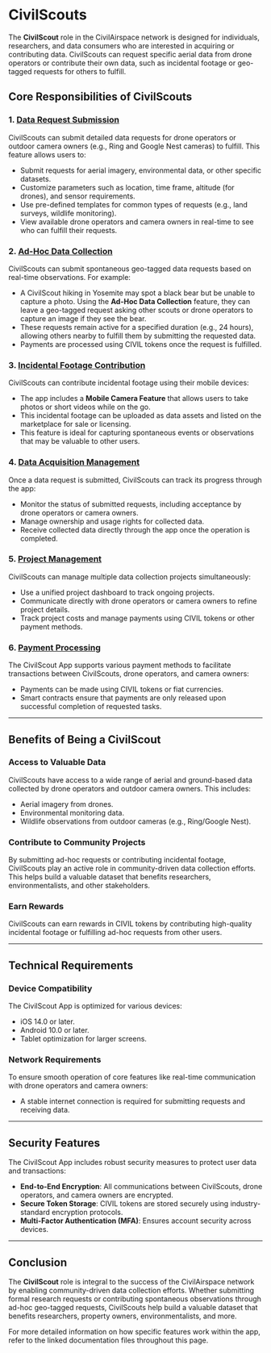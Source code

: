 # CivilScouts

The **CivilScout** role in the CivilAirspace network is designed for individuals, researchers, and data consumers who are interested in acquiring or contributing data. CivilScouts can request specific aerial data from drone operators or contribute their own data, such as incidental footage or geo-tagged requests for others to fulfill.

## Core Responsibilities of CivilScouts

### 1. [Data Request Submission](../docs/Data_Request_Submission.md)
CivilScouts can submit detailed data requests for drone operators or outdoor camera owners (e.g., Ring and Google Nest cameras) to fulfill. This feature allows users to:
- Submit requests for aerial imagery, environmental data, or other specific datasets.
- Customize parameters such as location, time frame, altitude (for drones), and sensor requirements.
- Use pre-defined templates for common types of requests (e.g., land surveys, wildlife monitoring).
- View available drone operators and camera owners in real-time to see who can fulfill their requests.

### 2. [Ad-Hoc Data Collection](../docs/Ad_Hoc_Data_Requests.md)
CivilScouts can submit spontaneous geo-tagged data requests based on real-time observations. For example:
- A CivilScout hiking in Yosemite may spot a black bear but be unable to capture a photo. Using the **Ad-Hoc Data Collection** feature, they can leave a geo-tagged request asking other scouts or drone operators to capture an image if they see the bear.
- These requests remain active for a specified duration (e.g., 24 hours), allowing others nearby to fulfill them by submitting the requested data.
- Payments are processed using CIVIL tokens once the request is fulfilled.

### 3. [Incidental Footage Contribution](../docs/Incidental_Footage_Contribution.md)
CivilScouts can contribute incidental footage using their mobile devices:
- The app includes a **Mobile Camera Feature** that allows users to take photos or short videos while on the go.
- This incidental footage can be uploaded as data assets and listed on the marketplace for sale or licensing.
- This feature is ideal for capturing spontaneous events or observations that may be valuable to other users.

### 4. [Data Acquisition Management](../docs/Data_Acquisition_Management.md)
Once a data request is submitted, CivilScouts can track its progress through the app:
- Monitor the status of submitted requests, including acceptance by drone operators or camera owners.
- Manage ownership and usage rights for collected data.
- Receive collected data directly through the app once the operation is completed.

### 5. [Project Management](../docs/Project_Management.md)
CivilScouts can manage multiple data collection projects simultaneously:
- Use a unified project dashboard to track ongoing projects.
- Communicate directly with drone operators or camera owners to refine project details.
- Track project costs and manage payments using CIVIL tokens or other payment methods.

### 6. [Payment Processing](../docs/Payment_Processing.md)
The CivilScout App supports various payment methods to facilitate transactions between CivilScouts, drone operators, and camera owners:
- Payments can be made using CIVIL tokens or fiat currencies.
- Smart contracts ensure that payments are only released upon successful completion of requested tasks.

---

## Benefits of Being a CivilScout

### Access to Valuable Data
CivilScouts have access to a wide range of aerial and ground-based data collected by drone operators and outdoor camera owners. This includes:
- Aerial imagery from drones.
- Environmental monitoring data.
- Wildlife observations from outdoor cameras (e.g., Ring/Google Nest).

### Contribute to Community Projects
By submitting ad-hoc requests or contributing incidental footage, CivilScouts play an active role in community-driven data collection efforts. This helps build a valuable dataset that benefits researchers, environmentalists, and other stakeholders.

### Earn Rewards
CivilScouts can earn rewards in CIVIL tokens by contributing high-quality incidental footage or fulfilling ad-hoc requests from other users.

---

## Technical Requirements

### Device Compatibility
The CivilScout App is optimized for various devices:
- iOS 14.0 or later.
- Android 10.0 or later.
- Tablet optimization for larger screens.
  
### Network Requirements
To ensure smooth operation of core features like real-time communication with drone operators and camera owners:
- A stable internet connection is required for submitting requests and receiving data.
  
---

## Security Features

The CivilScout App includes robust security measures to protect user data and transactions:
- **End-to-End Encryption**: All communications between CivilScouts, drone operators, and camera owners are encrypted.
- **Secure Token Storage**: CIVIL tokens are stored securely using industry-standard encryption protocols.
- **Multi-Factor Authentication (MFA)**: Ensures account security across devices.

---

## Conclusion

The **CivilScout** role is integral to the success of the CivilAirspace network by enabling community-driven data collection efforts. Whether submitting formal research requests or contributing spontaneous observations through ad-hoc geo-tagged requests, CivilScouts help build a valuable dataset that benefits researchers, property owners, environmentalists, and more.

For more detailed information on how specific features work within the app, refer to the linked documentation files throughout this page.
